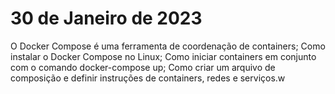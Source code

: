 # 30 de Janeiro de 2023

O Docker Compose é uma ferramenta de coordenação de containers;
Como instalar o Docker Compose no Linux;
Como iniciar containers em conjunto com o comando docker-compose up;
Como criar um arquivo de composição e definir instruções de containers, redes e serviços.w
